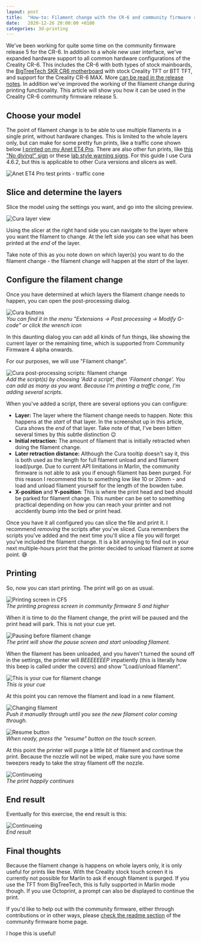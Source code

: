 ```yaml
---
layout: post
title:  "How-to: Filament change with the CR-6 and community firmware release 5"
date:   2020-12-26 20:00:00 +0100
categories: 3d-printing
---
```


We've been working for quite some time on the community firmware release 5 for the CR-6. In addition to a whole new user interface, we've expanded hardware support to all common hardware configurations of the Creality CR-6. This includes the CR-6 with both types of stock mainboards, the [BigTreeTech SKR CR6 motherboard](/blog/2020/11/25/how-to-btt-skr-cr6-installation) with stock Creality TFT or BTT TFT, and support for the Creality CR-6 MAX. More [can be read in the release notes](https://github.com/CR6Community/Marlin/issues/84). In addition we've improved the working of the filament change during printing functionality. This article will show you how it can be used in the Creality CR-6 community firmware release 5.

## Choose your model

<style scoped>
  img + p, img + em {
    clear: both;
    display: block;
  }
</style>

The point of filament change is to be able to use multiple filaments in a single print, without hardware changes. This is limited to the whole layers only, but can make for some pretty fun prints, like a traffic cone shown below [I printed on my Anet ET4 Pro](/blog/2020/11/30/anet-et4-pro-review). There are also other fun prints, like [this "No diving!" sign](https://www.thingiverse.com/thing:4668343) or these [lab style warning signs](https://www.thingiverse.com/thing:4656837). For this guide I use Cura 4.6.2, but this is applicable to other Cura versions and slicers as well.

![Anet ET4 Pro test prints - traffic cone](/images/blog/2020-11-30-anet-et4-pro-review/traffic-cone-2.jpg)

##  Slice and determine the layers

Slice the model using the settings you want, and go into the slicing preview. 

![Cura layer view](/images/blog/2020-12-26-how-to-do-filament-change-with-cr6-community-firmware-release-5/cura-layers.png)

Using the slicer at the right hand side you can navigate to the layer where you want the filament to change. At the left side you can see what has been printed at the *end* of the layer. 

Take note of this as you note down on which layer(s) you want to do the filament change - the filament change will happen at the *start* of the layer.

## Configure the filament change

Once you have determined at which layers the filament change needs to happen, you can open the post-processing dialog.

![Cura buttons](/images/blog/2020-12-26-how-to-do-filament-change-with-cr6-community-firmware-release-5/cura-button.png)
*You can find it in the menu "Extensions -> Post processing -> Modify G-code" or click the wrench icon*

In this daunting dialog you can add all kinds of fun things, like showing the current layer or the remaining time, which is supported from Community Firmware 4 alpha onwards. 

For our purposes, we will use "Filament change".

![Cura post-processing scripts: filament change](/images/blog/2020-12-26-how-to-do-filament-change-with-cr6-community-firmware-release-5/cura-scripts.png)
*Add the script(s) by choosing 'Add a script', then 'Filament change'. You can add as many as you want. Because I'm printing a traffic cone, I'm adding several scripts.*

When you've added a script, there are several options you can configure:

- **Layer:** The layer where the filament change needs to happen. Note: this happens at the *start* of that layer. In the screenshot up in this article, Cura shows the *end* of that layer. Take note of that, I've been bitten several times by this subtle distinction 😉
- **Initial retraction:** The amount of filament that is initially retracted when doing the filament change.
- **Later retraction distance:** Although the Cura tooltip doesn't say it, this is both used as the length for full filament unload and and filament load/purge. Due to current API limitations in Marlin, the community firmware is not able to ask you if enough filament has been purged. For this reason I recommend this to something low like 10 or 20mm - and load and unload filament yourself for the length of the bowden tube.
- **X-position** and **Y-position**: This is where the print head and bed should be parked for filament change. This number can be set to something practical depending on how you can reach your printer and not accidently bump into the bed or print head.

Once you have it all configured you can slice the file and print it. I recommend *removing* the scripts after you've sliced. Cura remembers the scripts you've added and the next time you'Il slice a file you will forget you've included the filament change. It is a bit annoying to find out in your next multiple-hours print that the printer decided to unload filament at some point. 😅

## Printing

So, now you can start printing. The print will go on as usual.

![Printing screen in CF5](/images/blog/2020-12-26-how-to-do-filament-change-with-cr6-community-firmware-release-5/printing.jpg)
*The printing progress screen in community firmware 5 and higher*

When it is time to do the filament change, the print will be paused and the print head will park. This is not your cue yet.

![Pausing before filament change](/images/blog/2020-12-26-how-to-do-filament-change-with-cr6-community-firmware-release-5/pausing.jpg)
*The print will show the pause screen and start unloading filament.*

When the filament has been unloaded, and you haven't turned the sound off in the settings, the printer will *BEEEEEEEP* impatiently (this is literally how this beep is called under the covers) and show "Load/unload filament".

![This is your cue for filament change](/images/blog/2020-12-26-how-to-do-filament-change-with-cr6-community-firmware-release-5/cue.jpg)
*_This_ is your cue*

At this point you can remove the filament and load in a new filament. 

![Changing filament](/images/blog/2020-12-26-how-to-do-filament-change-with-cr6-community-firmware-release-5/m600.jpg)
*Push it manually through until you see the new filament color coming through.*

![Resume button](/images/blog/2020-12-26-how-to-do-filament-change-with-cr6-community-firmware-release-5/continueing.jpg)
*When ready, press the "resume" button on the touch screen.*

At this point the printer will purge a little bit of filament and continue the print. Because the nozzle will not be wiped, make sure you have some tweezers ready to take the stray filament off the nozzle.

![Continueing](/images/blog/2020-12-26-how-to-do-filament-change-with-cr6-community-firmware-release-5/printing-hotend.jpg)
*The print happily continues*

## End result

Eventually for this exercise, the end result is this:

![Continueing](/images/blog/2020-12-26-how-to-do-filament-change-with-cr6-community-firmware-release-5/end-result.jpg)
*End result*

## Final thoughts

Because the filament change is happens on whole layers only, it is only useful for prints like these. With the Creality stock touch screen it is currently not possible for Marlin to ask if enough filament is purged. If you use the TFT from BigTreeTech, this is fully supported in Marlin mode though. If you use Octoprint, a prompt can also be displayed to continue the print.

If you'd like to help out with the community firmware, either through contributions or in other ways, please [check the readme section](https://github.com/CR6Community/Marlin#credits) of the community firmware home page. 

I hope this is useful!
